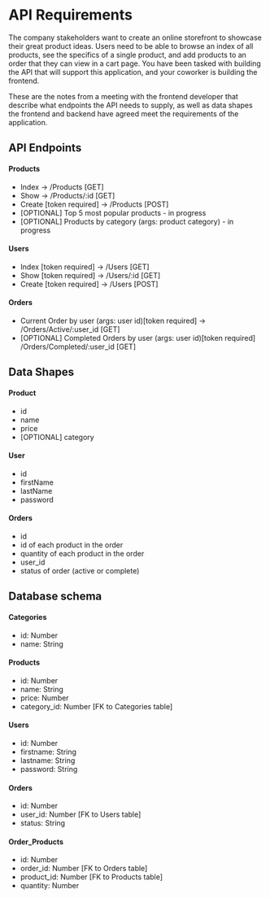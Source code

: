 # API Requirements
The company stakeholders want to create an online storefront to showcase their great product ideas. Users need to be able to browse an index of all products, see the specifics of a single product, and add products to an order that they can view in a cart page. You have been tasked with building the API that will support this application, and your coworker is building the frontend.

These are the notes from a meeting with the frontend developer that describe what endpoints the API needs to supply, as well as data shapes the frontend and backend have agreed meet the requirements of the application. 

## API Endpoints
#### Products
- Index -> /Products [GET]
- Show -> /Products/:id [GET]
- Create [token required] -> /Products [POST]
- [OPTIONAL] Top 5 most popular products - in progress
- [OPTIONAL] Products by category (args: product category) - in progress

#### Users
- Index [token required] -> /Users [GET]
- Show [token required] -> /Users/:id [GET]
- Create [token required] -> /Users [POST]

#### Orders
- Current Order by user (args: user id)[token required] -> /Orders/Active/:user_id [GET]
- [OPTIONAL] Completed Orders by user (args: user id)[token required] /Orders/Completed/:user_id [GET]


## Data Shapes
#### Product
- id 
- name
- price
- [OPTIONAL] category

#### User
- id
- firstName
- lastName
- password

#### Orders
- id
- id of each product in the order
- quantity of each product in the order
- user_id
- status of order (active or complete)


## Database schema
#### Categories
- id: Number
- name: String

#### Products
- id: Number
- name: String
- price: Number
- category_id: Number [FK to Categories table]

#### Users
- id: Number
- firstname: String
- lastname: String
- password: String

#### Orders
- id: Number
- user_id: Number [FK to Users table]
- status: String

#### Order_Products
- id: Number
- order_id: Number [FK to Orders table]
- product_id: Number [FK to Products table]
- quantity: Number